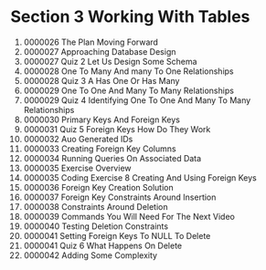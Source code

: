 # Section 3 Working With Tables

1. 0000026 The Plan Moving Forward
2. 0000027 Approaching Database Design
3. 0000027 Quiz 2 Let Us Design Some Schema
4. 0000028 One To Many And many To One Relationships
5. 0000028 Quiz 3 A Has One Or Has Many
6. 0000029 One To One And Many To Many Relationships
7. 0000029 Quiz 4 Identifying One To One And Many To Many Relationships
8. 0000030 Primary Keys And Foreign Keys
9. 0000031 Quiz 5 Foreign Keys How Do They Work
10. 0000032 Auo Generated IDs
11. 0000033 Creating Foreign Key Columns
12. 0000034 Running Queries On Associated Data
13. 0000035 Exercise Overview
14. 0000035 Coding Exercise 8 Creating And Using Foreign Keys
15. 0000036 Foreign Key Creation Solution
16. 0000037 Foreign Key Constraints Around Insertion
17. 0000038 Constraints Around Deletion
18. 0000039 Commands You Will Need For The Next Video
19. 0000040 Testing Deletion Constraints
20. 0000041 Setting Foreign Keys To NULL To Delete
21. 0000041 Quiz 6 What Happens On Delete
22. 0000042 Adding Some Complexity
